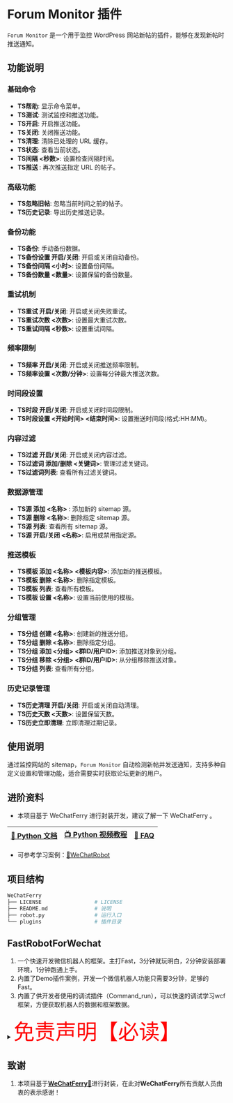 # Forum Monitor 插件

`Forum Monitor` 是一个用于监控 WordPress 网站新帖的插件，能够在发现新帖时推送通知。

## 功能说明

### 基础命令
- **TS帮助**: 显示命令菜单。
- **TS测试**: 测试监控和推送功能。
- **TS开启**: 开启推送功能。
- **TS关闭**: 关闭推送功能。
- **TS清理**: 清除已处理的 URL 缓存。
- **TS状态**: 查看当前状态。
- **TS间隔 <秒数>**: 设置检查间隔时间。
- **TS推送 <URL>**: 再次推送指定 URL 的帖子。

### 高级功能
- **TS忽略旧帖**: 忽略当前时间之前的帖子。
- **TS历史记录**: 导出历史推送记录。

### 备份功能
- **TS备份**: 手动备份数据。
- **TS备份设置 开启/关闭**: 开启或关闭自动备份。
- **TS备份间隔 <小时>**: 设置备份间隔。
- **TS备份数量 <数量>**: 设置保留的备份数量。

### 重试机制
- **TS重试 开启/关闭**: 开启或关闭失败重试。
- **TS重试次数 <次数>**: 设置最大重试次数。
- **TS重试间隔 <秒数>**: 设置重试间隔。

### 频率限制
- **TS频率 开启/关闭**: 开启或关闭推送频率限制。
- **TS频率设置 <次数/分钟>**: 设置每分钟最大推送次数。

### 时间段设置
- **TS时段 开启/关闭**: 开启或关闭时间段限制。
- **TS时段设置 <开始时间> <结束时间>**: 设置推送时间段(格式:HH:MM)。

### 内容过滤
- **TS过滤 开启/关闭**: 开启或关闭内容过滤。
- **TS过滤词 添加/删除 <关键词>**: 管理过滤关键词。
- **TS过滤词列表**: 查看所有过滤关键词。

### 数据源管理
- **TS源 添加 <名称> <URL>**: 添加新的 sitemap 源。
- **TS源 删除 <名称>**: 删除指定 sitemap 源。
- **TS源 列表**: 查看所有 sitemap 源。
- **TS源 开启/关闭 <名称>**: 启用或禁用指定源。

### 推送模板
- **TS模板 添加 <名称> <模板内容>**: 添加新的推送模板。
- **TS模板 删除 <名称>**: 删除指定模板。
- **TS模板 列表**: 查看所有模板。
- **TS模板 设置 <名称>**: 设置当前使用的模板。

### 分组管理
- **TS分组 创建 <名称>**: 创建新的推送分组。
- **TS分组 删除 <名称>**: 删除指定分组。
- **TS分组 添加 <分组> <群ID/用户ID>**: 添加推送对象到分组。
- **TS分组 移除 <分组> <群ID/用户ID>**: 从分组移除推送对象。
- **TS分组 列表**: 查看所有分组。

### 历史记录管理
- **TS历史清理 开启/关闭**: 开启或关闭自动清理。
- **TS历史天数 <天数>**: 设置保留天数。
- **TS历史立即清理**: 立即清理过期记录。

## 使用说明

通过监控网站的 sitemap，`Forum Monitor` 自动检测新帖并发送通知，支持多种自定义设置和管理功能，适合需要实时获取论坛更新的用户。


## 进阶资料
* 本项目基于 WeChatFerry 进行封装开发，建议了解一下 WeChatFerry 。

|[📖 Python 文档](https://wechatferry.readthedocs.io/)|[📺 Python 视频教程](https://mp.weixin.qq.com/s/APdjGyZ2hllXxyG_sNCfXQ)|[🙋 FAQ](https://mp.weixin.qq.com/s/YvgFFhF6D-79kXDzRqtg6w)|
|:-:|:-:|:-:|

* 可参考学习案例：[🤖WeChatRobot](https://github.com/lich0821/WeChatRobot)

## 项目结构

```sh
WeChatFerry
├── LICENSE                 # LICENSE
├── README.md               # 说明
├── robot.py                # 运行入口
└── plugins                 # 插件目录
```
## FastRobotForWechat

1. 一个快速开发微信机器人的框架。主打Fast，3分钟就玩明白，2分钟安装部署环境，1分钟跑通上手。<br/>
2. 内置了Demo插件案例，开发一个微信机器人功能只需要3分钟，足够的Fast。<br/>
3. 内置了供开发者使用的调试插件（Command_run），可以快速的调试学习wcf框架，方便获取机器人的数据和框架数据。

<details><summary><font color="red" size="12">免责声明【必读】</font></summary>

本工具仅供学习和技术研究使用，不得用于任何商业或非法行为，否则后果自负。

本工具的作者不对本工具的安全性、完整性、可靠性、有效性、正确性或适用性做任何明示或暗示的保证，也不对本工具的使用或滥用造成的任何直接或间接的损失、责任、索赔、要求或诉讼承担任何责任。

本工具的作者保留随时修改、更新、删除或终止本工具的权利，无需事先通知或承担任何义务。

本工具的使用者应遵守相关法律法规，尊重微信的版权和隐私，不得侵犯微信或其他第三方的合法权益，不得从事任何违法或不道德的行为。

本工具的使用者在下载、安装、运行或使用本工具时，即表示已阅读并同意本免责声明。如有异议，请立即停止使用本工具，并删除所有相关文件。

</details>

## 致谢
1. 本项目基于<strong>[WeChatFerry🤖](https://github.com/lich0821/WeChatFerry)</strong>进行封装，在此对<strong>WeChatFerry</strong>所有贡献人员由衷的表示感谢！
